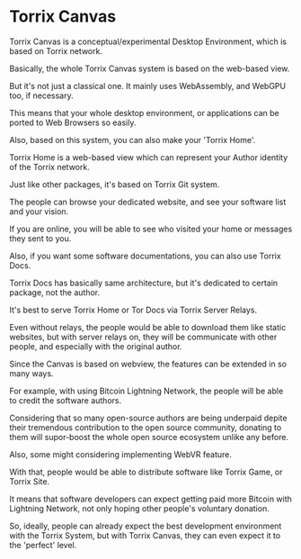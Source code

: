 # Torrix Canvas

Torrix Canvas is a conceptual/experimental Desktop Environment, which is based on Torrix network.

Basically, the whole Torrix Canvas system is based on the web-based view.

But it's not just a classical one. It mainly uses WebAssembly, and WebGPU too, if necessary.

This means that your whole desktop environment, or applications can be ported to Web Browsers so easily.

Also, based on this system, you can also make your 'Torrix Home'.

Torrix Home is a web-based view which can represent your Author identity of the Torrix network.

Just like other packages, it's based on Torrix Git system.

The people can browse your dedicated website, and see your software list and your vision.

If you are online, you will be able to see who visited your home or messages they sent to you.

Also, if you want some software documentations, you can also use Torrix Docs.

Torrix Docs has basically same architecture, but it's dedicated to certain package, not the author.

It's best to serve Torrix Home or Tor Docs via Torrix Server Relays.

Even without relays, the people would be able to download them like static websites, but with server relays on, they will be communicate with other people, and especially with the original author.

Since the Canvas is based on webview, the features can be extended in so many ways.

For example, with using Bitcoin Lightning Network, the people will be able to credit the software authors.

Considering that so many open-source authors are being underpaid depite their tremendous contribution to the open source community, donating to them will supor-boost the whole open source ecosystem unlike any before.

Also, some might considering implementing WebVR feature.

With that, people would be able to distribute software like Torrix Game, or Torrix Site.

It means that software developers can expect getting paid more Bitcoin with Lightning Network, not only hoping other people's voluntary donation.

So, ideally, people can already expect the best development environment with the Torrix System, but with Torrix Canvas, they can even expect it to the 'perfect' level.
